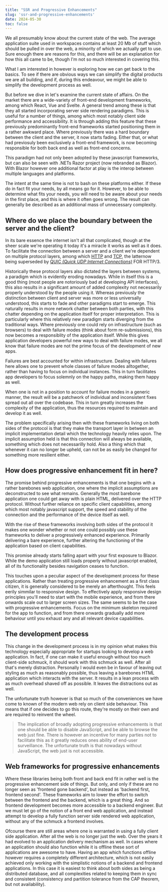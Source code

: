 ```yaml
---
title: "SSR and Progressive Enhancements"
slug: 'ssr-and-progressive-enhancements'
date: 2024-05-30
toc: false
---
```


We all presumably know about the current state of the web. The average application suite used in workspaces contains at least 20 Mb of stuff which should be pulled in over the web, a minority of which we actually get to use. Sure enough there are reasons for this, and there will be an explanation for how this all came to be, though I'm not so much interested in covering this.

What I am interested in however is exploring how we can get back to the basics. To see if there are obvious ways we can simplify the digital products we are all building, and if, during this endeavour, we might be able to simplify the development process as well.

But before we dive in let's examine the current state of affairs. On the market there are a wide-variety of front-end development frameworks, among which React, Vue and Svelte. A general trend among these is that they all started incorporating server side rendering paradigms. This is useful for a number of things, among which most notably client side performance and accessibility. It is through adding this feature that these previously predominantly front-end frameworks started positioning them in a rather awkward place. Where previously there was a hard boundary between the client and the server, it now starts fading. Either that, or what had previosuly been exclusively a front-end framework, is now becoming responsible for both back end as well as front-end concerns.

This paradigm had not only been adopted by these javascript frameworks, but can also be seen with .NETs Razor project (now rebranded as Blazor). With Blazor however one additional factor at play is the interop between multiple languages and platforms.

The intent at the same time is not to bash on these platforms either. If these do in fact fit your needs, by all means go for it. However, to be able to determine what fits your needs, you will need to be aware about your needs in the first place, and this is where it often goes wrong. The result can generally be described as an additional mass of unnecessary complexity.

## Where do we place the boundary between the server and the client?
In its bare essence the internet isn't all that complicated, though at the sheer scale we're operating it today it's a miracle it works as well as it does. To facilitate the connection between a server and a client we're dependent on multiple protocol layers, among which [HTTP](https://en.wikipedia.org/wiki/HTTP) and [TCP](https://en.wikipedia.org/wiki/Transmission_Control_Protocol), the latternow being superseded by [QUIC _(Quick UDP Internet Connections)_](https://en.wikipedia.org/wiki/QUIC) FOR HTTP/3.

Historically these protocol layers also dictated the layers between systems, a paradigm which is evidently eroding nowadays. While in itself this is a good thing (most people are notoriously bad at developing API interfaces), this also results in a significant amount of added complexity not necessarily properly understood by the people using it. Whereas previously the distinction between client and server was more or less universally understood, this starts to fade and other paradigms start to emerge. This naturally results in more network chatter between both parties, with this chatter depending on the application itself for proper interpretation. This is particularly where this relatively new paradigm starts diverging from the traditional ways. Where previously one could rely on infrastructure (such as browsers) to deal with failure modes (think about form re-submissions), this now becomes a responsiblity of the application itself. While this gives application developers powerful new ways to deal with failure modes, we all know that failure modes are not the prime focus of the development of new apps.

Failures are best accounted for within infrastructure. Dealing with failures here allows one to prevent whole classes of failure modes alltogether, rather than having to focus on individual instances. This in turn facilitates app developers to focus solemnly on the happy paths, making them happy as well.

When one is not in a position to account for failure modes in a generic manner, the result will be a patchwork of individual and inconsistent fixes spread out all over the codebase. This in turn greatly increases the complexity of the application, thus the resources required to maintain and develop it as well.

The problem specifically arising then with these frameworks living on both sides of the protocol is that they make the transport layer in between an implicit implementation detail which the technology heavily relies upon. The implicit assumption held is that this connection will always be available, something which does not necessarilly hold. Also a thing which that whenever it can no longer be upheld, can not be as easily be changed for something more resilient either.

## How does progressive enhancement fit in here?
The promise behind progressive enhancements is that one begins with a rather barebones web application, one where the implicit assumptions are deconstructed to see what remains. Generally the most barebone application one could get away with is plain HTML, delivered over the HTTP protocol. Without further reliance on specific client capabilities, among which most notably javascript support, the speed and stability of the connection and the performance of the device itself as well.

With the rise of these frameworks involving both sides of the protocol it makes one wonder whether or not one could possibly use these frameworks to deliver a progressively enhanced experience. Primarily delivering a bare experience, further altering the functioning of the application based on client capabilities.

This promise already starts falling apart with your first exposure to Blazor. While the demo application still loads properly without javascript enabled, all of its functionality besides navigation ceases to function.

This touches upon a peculiar aspect of the development process for these applications. Rather than treating progressive enhancement as a first class citizen, it is generally considered to be merely an afterthought. This feels eerily simmilar to responsive design. To effectively apply responsive design principles you'll need to start with the mobile experience, and from there onwards scale out to larger screen sizes. The same seems to be the case with progressive enhancements. Focus on the minimum skeleton required for the app to function, and from there onwards gradually add more behaviour until you exhaust any and all relevant device capabilities.

## The development process
This change in the development process is in my opinion what makes this technology especially appropriate for startups looking to develop a web application. In fact, if one can make it useful enough without too much client-side schmuck, it should work with this schmuck as well. After all that's merely distraction. Personally I would even be in favour of leaving out styling as much as reasonably possible, thus leaving a barebones HTML application which interacts with the server. It results in a lean process with as much overhead shaved off as possible. It leaves the distractions out as well.

The unfortunate truth however is that so much of the conveniences we have come to known of the modern web rely on client side behaviour. This means that if one decides to go this route, they're mostly on their own and are required to reinvent the wheel.

> The implication of broadly adopting progressive enhancements is that one should be able to disable JavaScript, and be able to browse the web just fine. There is however an incentive for many parties not to facilitate this as it greatly reduces ones ability of end-user surveillance. The unfortunate truth is that nowadays without JavaScript, the web just is not accessible.

## Web frameworks for progressive enhancements
Where these libraries being both front and back end fit in rather well is the progressive enhancement side of things. But only, and only if these are no longer seen as 'frontend gone backend', but instead as 'backend first, frontend second'. These frameworks aim to lower the effort to switch between the frontend and the backend, which is a great thing. And so frontend development becomes more accessible to a backend engineer. But we must let go of the notion of a front end web application, and instead attempt to develop a fully function server side rendered web application, without any of the schmuck a frontend involves.

Ofcourse there are still areas where one is warranted in using a fully client side application. After all the web is no longer just the web. Over the years it had evolved to an application delivery mechanism as well. In cases where an application should also function while it is offline these sort of applications are awesome to have. Having an app which functions offline however requires a completely different architecture, which is not easily achieved only working with the simplistic notions of a backend and frontend applications. In this case it is easiest to think about both sides as being a distributed database, and all complexities related to keeping them in sync and consistent (consistency and partition tolerance from the CAP theorem, but not availability).

